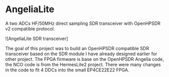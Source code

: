 # AngeliaLite
A two ADCs HF/50MHz direct sampling SDR transceiver with OpenHPSDR v2 compatible protocol.

![AngeliaLite SDR transceiver]

The goal of this project was to build an OpenHPSDR compatible SDR transceiver based on the SDR module I have already designed earlier for other project. The FPGA firmware is base on the OpenHPSDR Angelia code, the NCO code is from the HermesLite2 project. There were many changes in the code to fit 4 DDCs into the small EP4CE22E22 FPGA.


